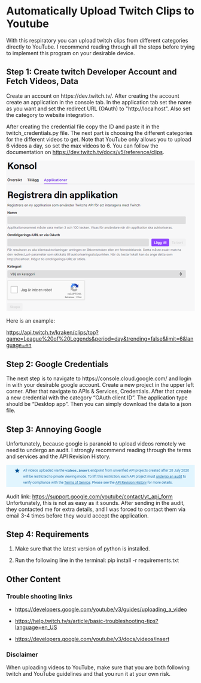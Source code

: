<h1>Automatically Upload Twitch Clips to Youtube</h1>
With this respiratory you can upload twitch clips from different categories directly to YouTube. I recommend reading through all the steps before trying to implement this program on your desirable device.

<h2>Step 1: Create twitch Developer Account and Fetch Videos, Data</h2>
Create an account on https://dev.twitch.tv/. After creating the account create an application in the console tab. In the application tab set the name as you want and set the redirect URL (OAuth) to "http://localhost". Also set the category to website integration.

After creating the credential file copy the ID and paste it in the twitch_credentials.py file.
The next part is choosing the different categories for the different videos to get. Note that YouTube only allows you to upload 6 videos a day, so set the max videos to 6. You can follow the documentation on https://dev.twitch.tv/docs/v5/reference/clips.

![Twitch Developer Console](images/image1.png)

Here is an example:

https://api.twitch.tv/kraken/clips/top?game=League%20of%20Legends&period=day&trending=false&limit=6&language=en

<h2>Step 2: Google Credentials</h2>
The next step is to navigate to https://console.cloud.google.com/ and login in with your desirable google account. Create a new project in the upper left corner. After that navigate to APIs & Services, Credentials. After that create a new credential with the category “OAuth client ID”. The application type should be “Desktop app”. Then you can simply download the data to a json file.

<h2>Step 3: Annoying Google</h2>
Unfortunately, because google is paranoid to upload videos remotely we need to undergo an audit. I strongly recommend reading through the terms and services and the API Revision History. 

![Twitch Developer Console](images/image2.png)

Audit link: https://support.google.com/youtube/contact/yt_api_form
Unfortunately, this is not as easy as it sounds. After sending in the audit, they contacted me for extra details, and I was forced to contact them via email 3-4 times before they would accept the application.

<h2>Step 4: Requirements</h2>

1. Make sure that the latest version of python is installed.

2. Run the following line in the terminal: pip install -r requirements.txt

<h2>Other Content</h2>
<h3>Trouble shooting links</h3>

* https://developers.google.com/youtube/v3/guides/uploading_a_video

* https://help.twitch.tv/s/article/basic-troubleshooting-tips?language=en_US

* https://developers.google.com/youtube/v3/docs/videos/insert

<h3>Disclaimer</h3>
When uploading videos to YouTube, make sure that you are both following twitch and YouTube guidelines and that you run it at your own risk.
